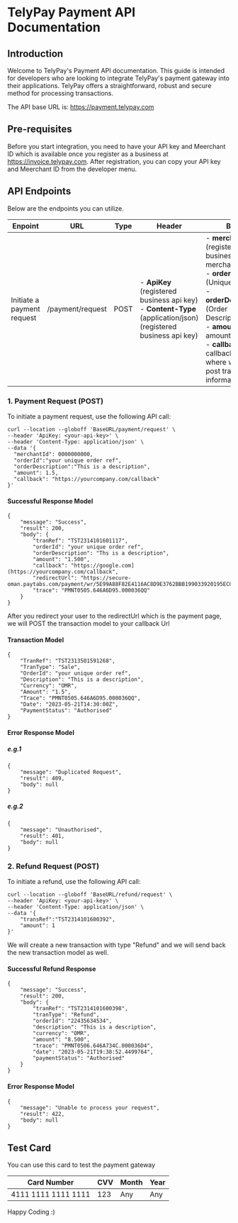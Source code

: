# TelyPay Payment API Documentation
## Introduction
Welcome to TelyPay's Payment API documentation. This guide is intended for developers who are looking to integrate TelyPay's payment gateway into their applications. TelyPay offers a straightforward, robust and secure method for processing transactions.

The API base URL is: https://payment.telypay.com

## Pre-requisites
Before you start integration, you need to have your API key and Meerchant ID which is available once you register as a business at https://invoice.telypay.com. After registration, you can copy your API key and Meerchant ID from the developer menu.

## API Endpoints
Below are the endpoints you can utilize.
 
| Enpoint                   | URL | Type | Header | Body |
| ------------------------- | --------------- | ----------------- | ----------------- | ----------------- |
| Initiate a payment request | /payment/request | POST | - __ApiKey__ (registered business api key) - __Content-Type__ (application/json) (registered business api key) | - __merchantId__ (registered business merchant Id) <br> - __orderId__ (Unique order id) <br> - __orderDescription__ (Order Description) <br> - __amount__ (Order amount (OMR)) <br> - __callback__ (Your callback url where we will post transaction information) |


### 1. Payment Request (POST)
To initiate a payment request, use the following API call:

```
curl --location --globoff 'BaseURL/payment/request' \
--header 'ApiKey: <your-api-key>' \
--header 'Content-Type: application/json' \
--data '{    
  "merchantId": 0000000000,
  "orderId":"your unique order ref",
  "orderDescription":"This is a description",
  "amount": 1.5,
  "callback": "https://yourcompany.com/callback"
}'
```

#### Successful Response Model
```
{
    "message": "Success",
    "result": 200,
    "body": {
        "tranRef": "TST2314101601117",
        "orderId": "your unique order ref",
        "orderDescription": "Ths is a description",
        "amount": "1.500",
        "callback": "https://google.com](https://yourcompany.com/callback",
        "redirectUrl": "https://secure-oman.paytabs.com/payment/wr/5E99A88F82E4116AC8D9E3762BBB199033920195EC0083435DAA8123",
        "trace": "PMNT0505.646A6D95.000036QQ"
    }
}
```
After you redirect your user to the redirectUrl which is the payment page, we will POST the transaction model to your callback Url

#### Transaction Model

```
{
    "TranRef": "TST2313501591268",
    "TranType": "Sale",
    "OrderId": "your unique order ref",
    "Description": "This is a description",
    "Currency": "OMR",
    "Amount": "1.5",
    "Trace": "PMNT0505.646A6D95.000036QQ",
    "Date": "2023-05-21T14:30:00Z",
    "PaymentStatus": "Authorised"
}
```

#### Error Response Model
##### e.g.1
```
{
    "message": "Duplicated Request",
    "result": 409,
    "body": null
}
```
##### e.g.2
```
{
    "message": "Unauthorised",
    "result": 401,
    "body": null
}
```

### 2. Refund Request (POST)
To initiate a refund, use the following API call:

```
curl --location --globoff 'BaseURL/refund/request' \
--header 'ApiKey: <your-api-key>' \
--header 'Content-Type: application/json' \
--data '{
    "transRef":"TST2314101600392",
    "amount": 1
}'
```

We will create a new transaction with type "Refund"
and we will send back the new transaction model as well.

#### Successful Refund Response
```
{
    "message": "Success",
    "result": 200,
    "body": {
        "tranRef": "TST2314101600398",
        "tranType": "Refund",
        "orderId": "22435634534",
        "description": "This is a description",
        "currency": "OMR",
        "amount": "8.500",
        "trace": "PMNT0506.646A734C.000036D4",
        "date": "2023-05-21T19:38:52.4499764",
        "paymentStatus": "Authorised"
    }
}
```

#### Error Response Model
```
{
    "message": "Unable to process your request",
    "result": 422,
    "body": null
}
```

## Test Card
You can use this card to test the payment gateway

| Card Number | CVV | Month | Year |
| --------------- | --------------- | --------------- | --------------- |
| 4111 1111 1111 1111 | 123 | Any | Any |



Happy Coding :)
